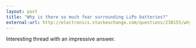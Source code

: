 ```yaml
---
layout: post
title: "Why is there so much fear surrounding LiPo batteries?"
external-url: http://electronics.stackexchange.com/questions/230155/why-is-there-so-much-fear-surrounding-lipo-batteries
---
```


Interesting thread with an impressive answer. 